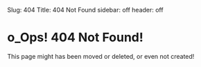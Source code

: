 Slug: 404
Title: 404 Not Found
sidebar: off
header: off

# o_Ops! 404 Not Found!

This page might has been moved or deleted, or even not created!
